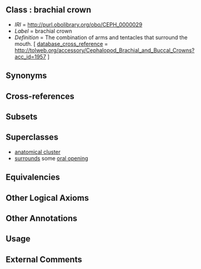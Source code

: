 
## Class : brachial crown

 * *IRI* = http://purl.obolibrary.org/obo/CEPH_0000029
 * *Label* = brachial crown
 * *Definition* = The combination of arms and tentacles that surround the mouth. [ [database_cross_reference](../../ef/oboInOwl#hasDbXref.md) = http://tolweb.org/accessory/Cephalopod_Brachial_and_Buccal_Crowns?acc_id=1957 ]

## Synonyms


## Cross-references


## Subsets


## Superclasses

 * [anatomical cluster](../../UBERON/77/UBERON_0000477.md)
 * [surrounds](../../ds/ceph#surrounds.md) some [oral opening](../../UBERON/66/UBERON_0000166.md)

## Equivalencies


## Other Logical Axioms


## Other Annotations


## Usage


## External Comments

